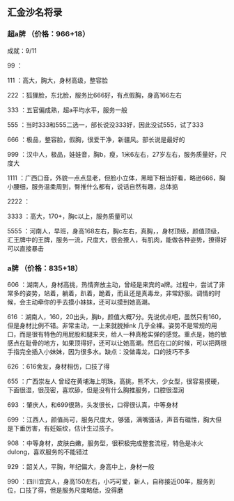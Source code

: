## 汇金沙名将录

### 超a牌 （价格：966+18）

成就：9/11

99 ：

111 ：高大，胸大，身材高级，整容脸

222 ：狐狸脸，东北脸，服务比666好，有点假胸，身高166左右

333 ：五官偏成熟，超a平均水平，服务一般

555 ：当时333和555二选一，部长说没333好，因此没试555，试了333

666 ：极品，整容脸，假胸，很爱干净，新疆风。部长说是最好的

999 ：汉中人，极品，娃娃音，胸b，瘦，1米6左右，27岁左右，服务质量好，尺度大

1111 ：广西口音，外貌一点点显老，但脸小立体，黑暗下相当好看，略逊666，胸小腰细，服务温柔周到，臀推什么都有，说话自然有趣，总体掂

2222 ：

3333 ：高大，170+，胸c以上，服务质量可以

5555 ：河南人，早班，身高168左右，胸c左右，真胸，，身材顶级，颜值顶级，汇王牌中的王牌，服务一流，尺度大，很会撩人，有肌肉，能做各种姿势，撩得好可以直接暴击

### a牌 （价格：835+18）

606 ：湖南人，身材高挑，热情奔放主动，曾经是来宾的a牌。过程中，尝试了非常多的姿势，站着，躺着，趴着，跪着，而且还是真毒龙，非常舒服。调情的时候，会主动牵你的手去摸小妹妹，还可以摸到她高潮。

616 ：湖南人，160，20出头，胸b，颜值大概7分。先说优点吧，虽然只有160，但是身材比例不错。非常主动，一上来就脱掉nk 几乎全裸。姿势不是常规的用口，而是很有特色的用屁股和腿来夹，给人一种真枪实弹的感觉。重点是，她的敏感点在耻骨的地方，如果顶得好，还可以让她高潮。然后在口的时候，可以把两根手指完全插入小妹妹，因为很多水。缺点：没做毒龙，口的技巧不多

626 ：616舍友，身材相仿，口技了得

655 ：广西崇左人 曾经在黄埔海上明珠，高挑，熊不大，少女型，很容易摸硬，下面很湿，很茂密，喜欢舔，但是没有什么胸推服务，口腔很湿润

693 ：肇庆人，和699很熟，头发很长，口得很认真，中等身材

699 ：江西人，颜值尚可，服务尺度大，够骚，满嘴骚话，声音有磁性，胸大但是下垂厉害，有妊娠纹，估计生过孩子。

908 ：中等身材，皮肤白嫩，服务型，很积极完成整套流程，特色是冰火dulong，喜欢服务的不能错过

929 ：韶关人，平胸，年纪偏大，身高中上，身材一般

990 ：四川宜宾人，身高150左右，小巧可爱，新人，自称接近00年，服务到位，口技了得，但是服务尺度略低，没得磨
